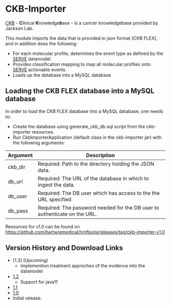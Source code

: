 # CKB-Importer

[CKB](https://ckbhome.jax.org) - **C**linical **K**nowledge**b**ase - is a cancer knowledgebase provided by Jackson Lab. 
 
 This module imports the data that is provided in json format (CKB FLEX), and in addition does the following:
  *  For each molecular profile, determines the event type as defined by the [SERVE](../serve/README.md) datamodel.
  *  Provides classification mapping to map all molecular profiles onto [SERVE](../serve/README.md) actionable events.
  *  Loads up the database into a MySQL database
  
 ## Loading the CKB FLEX database into a MySQL database
 
 In order to load the CKB FLEX database into a MySQL database, one needs to:
  * Create the database using generate_ckb_db.sql script from the ckb-importer resources.
  * Run CkbImporterApplication (default class in the ckb-importer jar) with the following arguments:
  
 Argument  | Description
 ---|---
 ckb_dir  | Required: Path to the directory holding the JSON data.
 db_url | Required: The URL of the database in which to ingest the data.
 db_user | Required: The DB user which has access to the the URL specified
 db_pass | Required: The password needed for the DB user to authenticate on the URL.
 
 Resources for v1.0 can be found on https://github.com/hartwigmedical/hmftools/releases/tag/ckb-importer-v1.0

## Version History and Download Links
- [1.3] (Upcoming)
  - Implemention treatment approches of the evidence into the datamodel  
- [1.2](https://github.com/hartwigmedical/hmftools/releases/tag/ckb-importer-v1.2)
  - Support for java11
- [1.1](https://github.com/hartwigmedical/hmftools/releases/tag/ckb-importer-v1.1)
- [1.0](https://github.com/hartwigmedical/hmftools/releases/tag/ckb-importer-v1.0)
- Initial release. 